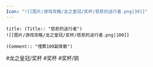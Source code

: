 ```yaml
---
Icon: "![[图片/游戏攻略/龙之皇冠/奖杯/慈悲的送行者.png|30]]"
---
```

```ad-common-bronze-trophy
title: (Title:: "慈悲的送行者")
![[图片/游戏攻略/龙之皇冠/奖杯/慈悲的送行者.png|100]]

(Comment:: "埋葬100副骨骸")
```

#龙之皇冠/奖杯 #奖杯 #奖杯/铜
